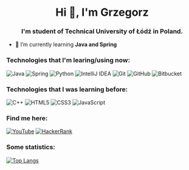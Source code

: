 <h1 align="center">Hi 👋, I'm Grzegorz</h1>
<h3 align="center">I'm student of Technical University of Łódź in Poland.</h3>

- 🌱 I’m currently learning **Java and Spring**

<h3 align="left">Technologies that I'm learing/using now:</h3>

![Java](https://img.shields.io/badge/java-%23ED8B00.svg?style=for-the-badge&logo=java&logoColor=white)
![Spring](https://img.shields.io/badge/spring-%236DB33F.svg?style=for-the-badge&logo=spring&logoColor=white)
![Python](https://img.shields.io/badge/python-3670A0?style=for-the-badge&logo=python&logoColor=ffdd54)
![IntelliJ IDEA](https://img.shields.io/badge/IntelliJIDEA-000000.svg?style=for-the-badge&logo=intellij-idea&logoColor=white)
![Git](https://img.shields.io/badge/git-%23F05033.svg?style=for-the-badge&logo=git&logoColor=white)
![GitHub](https://img.shields.io/badge/github-%23121011.svg?style=for-the-badge&logo=github&logoColor=white)
![Bitbucket](https://img.shields.io/badge/bitbucket-%230047B3.svg?style=for-the-badge&logo=bitbucket&logoColor=white)
  



<h3 align="left">Technologies that I was learning before:</h3>

![C++](https://img.shields.io/badge/c++-%2300599C.svg?style=for-the-badge&logo=c%2B%2B&logoColor=white)
![HTML5](https://img.shields.io/badge/html5-%23E34F26.svg?style=for-the-badge&logo=html5&logoColor=white)
![CSS3](https://img.shields.io/badge/css3-%231572B6.svg?style=for-the-badge&logo=css3&logoColor=white)
![JavaScript](https://img.shields.io/badge/javascript-%23323330.svg?style=for-the-badge&logo=javascript&logoColor=%23F7DF1E)


<h3 align="left">Find me here:</h3>
  
[![YouTube](https://img.shields.io/badge/YouTube-FF0000?style=for-the-badge&logo=youtube&logoColor=white)](https://www.youtube.com/c/gelostudio)
[![HackerRank](https://img.shields.io/badge/-Hackerrank-2EC866?style=for-the-badge&logo=HackerRank&logoColor=white)](https://www.hackerrank.com/geloo)

<h3 align="left">Some statistics:</h3>

[![Top Langs](https://github-readme-stats.vercel.app/api/top-langs/?username=Gelo2424&theme=darcula&layout=compact)](https://github.com/anuraghazra/github-readme-stats)
  
